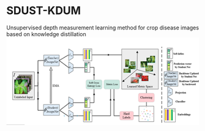 # SDUST-KDUM
Unsupervised depth measurement learning method for crop disease images based on knowledge distillation
![](https://github.com/tuqi123/SDUST-KDUM/blob/master/KDUM.png)
